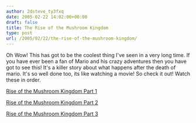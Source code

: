 ```yaml
---
author: 2dsteve_ty3fxq
date: 2005-02-22 14:02:00+00:00
draft: false
title: The Rise of the Mushroom Kingdom
type: post
url: /2005/02/22/the-rise-of-the-mushroom-kingdom/
---
```


Oh Wow! This has got to be the coolest thing I've seen in a very long time. If you have ever been a fan of Mario and his crazy adventures then you have got to see this! It's a killer story about what happens after the death of mario. It's so well done too, its like watching a movie! So check it out! Watch these in order.

[Rise of the Mushroom Kingdom Part 1](http://www.videogamedc.com/Pixeled_Parodies/Rise_Of_The_Mushroom_Kingdom/rise_of_the_mushroom_kingdom.html)

[Rise of the Mushroom Kingdom Part 2](http://www.videogamedc.com/Pixeled_Parodies/Rise_Of_The_Mushroom_Kingdom_2/rise_of_the_mushroom_kingdom_2.html)

[Rise of the Mushroom Kingdom Part 3](http://www.videogamedc.com/Pixeled_Parodies/Rise_Of_The_Mushroom_Kingdom_3/rise_of_the_mushroom_kingdom_3.html)
